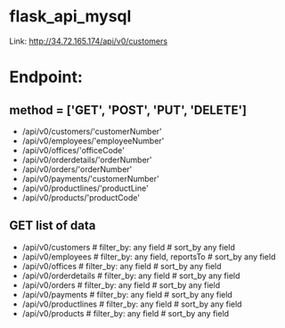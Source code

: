 # flask_api_mysql

Link: http://34.72.165.174/api/v0/customers

# Endpoint: 

## method = ['GET', 'POST', 'PUT', 'DELETE']
- /api/v0/customers/'customerNumber'
- /api/v0/employees/'employeeNumber'
- /api/v0/offices/'officeCode'
- /api/v0/orderdetails/'orderNumber'
- /api/v0/orders/'orderNumber'
- /api/v0/payments/'customerNumber'
- /api/v0/productlines/'productLine'
- /api/v0/products/'productCode'

## GET list of data
- /api/v0/customers # filter_by: any field # sort_by any field
- /api/v0/employees # filter_by: any field, reportsTo # sort_by any field
- /api/v0/offices # filter_by: any field # sort_by any field
- /api/v0/orderdetails # filter_by: any field # sort_by any field
- /api/v0/orders # filter_by: any field # sort_by any field
- /api/v0/payments # filter_by: any field # sort_by any field
- /api/v0/productlines # filter_by: any field # sort_by any field
- /api/v0/products # filter_by: any field # sort_by any field

